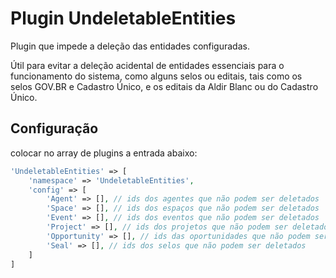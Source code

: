 # Plugin UndeletableEntities
Plugin que impede a deleção das entidades configuradas.

Útil para evitar a deleção acidental de entidades essenciais para o funcionamento do sistema, como alguns selos ou editais, 
tais como os selos GOV.BR e Cadastro Único, e os editais da Aldir Blanc ou do Cadastro Único.

## Configuração
colocar no array de plugins a entrada abaixo:
```PHP
'UndeletableEntities' => [
    'namespace' => 'UndeletableEntities',
    'config' => [
        'Agent' => [], // ids dos agentes que não podem ser deletados
        'Space' => [], // ids dos espaços que não podem ser deletados
        'Event' => [], // ids dos eventos que não podem ser deletados
        'Project' => [], // ids dos projetos que não podem ser deletados
        'Opportunity' => [], // ids das oportunidades que não podem ser deletados
        'Seal' => [], // ids dos selos que não podem ser deletados
    ]
]
```
